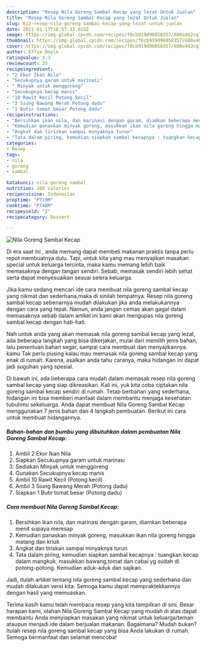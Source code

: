 ```yaml
---
description: "Resep Nila Goreng Sambal Kecap yang lezat Untuk Jualan"
title: "Resep Nila Goreng Sambal Kecap yang lezat Untuk Jualan"
slug: 612-resep-nila-goreng-sambal-kecap-yang-lezat-untuk-jualan
date: 2021-01-17T16:57:33.015Z
image: https://img-global.cpcdn.com/recipes/f8cb919d96058357/680x482cq70/nila-goreng-sambal-kecap-foto-resep-utama.jpg
thumbnail: https://img-global.cpcdn.com/recipes/f8cb919d96058357/680x482cq70/nila-goreng-sambal-kecap-foto-resep-utama.jpg
cover: https://img-global.cpcdn.com/recipes/f8cb919d96058357/680x482cq70/nila-goreng-sambal-kecap-foto-resep-utama.jpg
author: Effie Doyle
ratingvalue: 3.3
reviewcount: 15
recipeingredient:
- "2 Ekor Ikan Nila"
- "Secukupnya garam untuk marinasi"
- " Minyak untuk menggoreng"
- "Secukupnya kecap manis"
- "10 Rawit Kecil Potong kecil"
- "3 Siung Bawang Merah Potong dadu"
- "1 Butir tomat besar Potong dadu"
recipeinstructions:
- "Bersihkan ikan nila, dan marinasi dengan garam, diamkan beberapa menit supaya meresap"
- "Kemudian panaskan minyak goreng, masukkan ikan nila goreng hingga matang dan kriuk"
- "Angkat dan tiriskan sampai minyaknya turun"
- "Tata dalam piring, kemudian siapkan sambal kecapnya : tuangkan kecap dalam mangkuk, masukkan bawang,tomat dan cabai yg sudah di potong-potong. Kemudian aduk-aduk dan sajikan."
categories:
- Resep
tags:
- nila
- goreng
- sambal

katakunci: nila goreng sambal 
nutrition: 209 calories
recipecuisine: Indonesian
preptime: "PT19M"
cooktime: "PT48M"
recipeyield: "2"
recipecategory: Dessert

---
```



![Nila Goreng Sambal Kecap](https://img-global.cpcdn.com/recipes/f8cb919d96058357/680x482cq70/nila-goreng-sambal-kecap-foto-resep-utama.jpg)

Di era  saat ini , anda memang dapat membeli makanan praktis tanpa perlu repot membuatnya dulu. Tapi, untuk kita yang mau menyajikan masakan special untuk keluarga tercinta, maka kamu memang lebih baik memasaknya dengan tangan sendiri. Sebab, memasak sendiri lebih sehat serta dapat menyesuaikan sesuai selera keluarga.

Jika kamu sedang mencari ide cara membuat nila goreng sambal kecap yang nikmat dan sederhana,maka di sinilah tempatnya. Resep nila goreng sambal kecap  sebenarnya mudah dilakukan jika anda melakukannya dengan cara yang tepat. Namun, anda jangan cemas akan gagal dalam memasaknya 
sebab dalam artikel ini kami akan mengupas nila goreng sambal kecap dengan hati-hati.  



Nah untuk anda yang akan memasak nila goreng sambal kecap yang lezat, ada beberapa langkah yang bisa dikerjakan, mulai dari memilih jenis bahan, lalu penentuan bahan segar, sampai cara membuat dan menyajikannya. kamu Tak perlu pusing kalau mau memasak nila goreng sambal kecap yang enak di rumah. Karena, asalkan anda  tahu caranya, maka hidangan ini dapat jadi suguhan yang spesial.

Di bawah ini, ada beberapa cara mudah dalam memasak resep nila goreng sambal kecap yang siap dikreasikan. Kali ini, yuk kita coba ciptakan nila goreng sambal kecap sendiri di rumah. Tetap berbahan yang sederhana, hidangan ini bisa memberi manfaat dalam membantu menjaga kesehatan tubuhmu sekeluarga. Anda dapat membuat Nila Goreng Sambal Kecap menggunakan 7 jenis bahan dan 4 langkah pembuatan. Berikut ini cara untuk membuat hidangannya.

<!--inarticleads1-->

##### Bahan-bahan dan bumbu yang dibutuhkan dalam pembuatan Nila Goreng Sambal Kecap:

1. Ambil 2 Ekor Ikan Nila
1. Siapkan Secukupnya garam untuk marinasi
1. Sediakan  Minyak untuk menggoreng
1. Gunakan Secukupnya kecap manis
1. Ambil 10 Rawit Kecil (Potong kecil)
1. Ambil 3 Siung Bawang Merah (Potong dadu)
1. Siapkan 1 Butir tomat besar (Potong dadu)




<!--inarticleads2-->

##### Cara membuat Nila Goreng Sambal Kecap:

1. Bersihkan ikan nila, dan marinasi dengan garam, diamkan beberapa menit supaya meresap
1. Kemudian panaskan minyak goreng, masukkan ikan nila goreng hingga matang dan kriuk
1. Angkat dan tiriskan sampai minyaknya turun
1. Tata dalam piring, kemudian siapkan sambal kecapnya : tuangkan kecap dalam mangkuk, masukkan bawang,tomat dan cabai yg sudah di potong-potong. Kemudian aduk-aduk dan sajikan.




Jadi, itulah artikel tentang  nila goreng sambal kecap  yang sederhana dan mudah dilakukan versi kita. Semoga kamu dapat mempraktekkannya dengan hasil yang memuaskan. 

Terima kasih kamu telah membaca resep yang kita tampilkan di sini. Besar harapan kami, olahan  Nila Goreng Sambal Kecap yang mudah di atas dapat membantu Anda menyiapkan masakan yang nikmat untuk keluarga/teman ataupun menjadi ide dalam berjualan makanan. Bagaimana? Mudah bukan? Itulah resep nila goreng sambal kecap yang bisa Anda lakukan di rumah. Semoga bermanfaat dan selamat mencoba!

